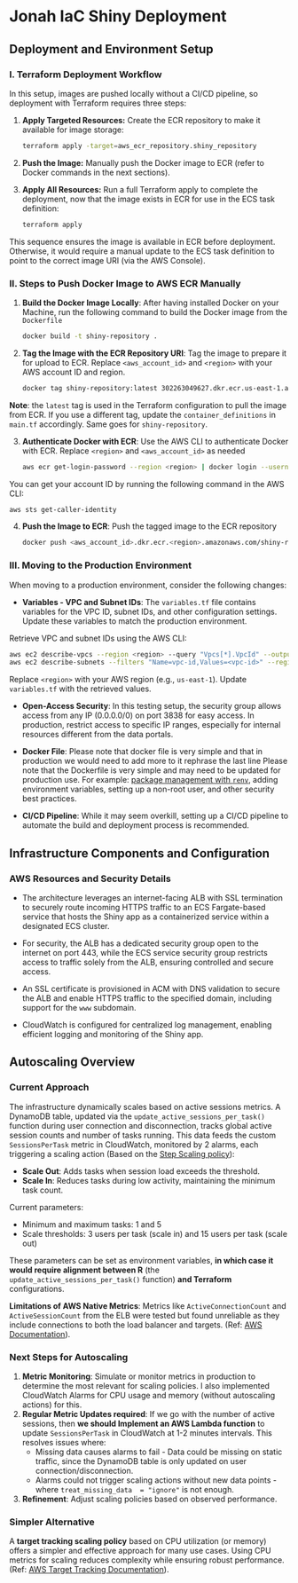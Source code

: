 # Jonah IaC Shiny Deployment

## Deployment and Environment Setup

### I. Terraform Deployment Workflow

In this setup, images are pushed locally without a CI/CD pipeline, so deployment with Terraform requires three steps:

1. **Apply Targeted Resources:** Create the ECR repository to make it available for image storage:
   ```bash
   terraform apply -target=aws_ecr_repository.shiny_repository
   ```

2. **Push the Image:** Manually push the Docker image to ECR (refer to Docker commands in the next sections).

3. **Apply All Resources:** Run a full Terraform apply to complete the deployment, now that the image exists in ECR for use in the ECS task definition:
   ```bash
   terraform apply
   ``` 

This sequence ensures the image is available in ECR before deployment. Otherwise, it would require a manual update to the ECS task definition to point to the correct image URI (via the AWS Console).

### II. Steps to Push Docker Image to AWS ECR Manually

1. **Build the Docker Image Locally**: After having installed Docker on your Machine, run the following command to build the Docker image from the `Dockerfile`
   ```sh
   docker build -t shiny-repository .
   ```

2. **Tag the Image with the ECR Repository URI**: Tag the image to prepare it for upload to ECR. Replace `<aws_account_id>` and `<region>` with your AWS account ID and region.
   ```sh
   docker tag shiny-repository:latest 302263049627.dkr.ecr.us-east-1.amazonaws.com/shiny-repository:latest
   ```

**Note**: the `latest` tag is used in the Terraform configuration to pull the image from ECR. If you use a different tag, update the `container_definitions` in `main.tf` accordingly.
Same goes for `shiny-repository`.

3. **Authenticate Docker with ECR**: Use the AWS CLI to authenticate Docker with ECR. Replace `<region>` and `<aws_account_id>` as needed
   ```sh
   aws ecr get-login-password --region <region> | docker login --username AWS --password-stdin <aws_account_id>.dkr.ecr.<region>.amazonaws.com
   ```

You can get your account ID by running the following command in the AWS CLI:
```sh
aws sts get-caller-identity
```

4. **Push the Image to ECR**: Push the tagged image to the ECR repository
   ```sh
   docker push <aws_account_id>.dkr.ecr.<region>.amazonaws.com/shiny-repository:latest
   ```

### III. Moving to the Production Environment

When moving to a production environment, consider the following changes:

- **Variables - VPC and Subnet IDs**: The `variables.tf` file contains variables for the VPC ID, subnet IDs, and other configuration settings. Update these variables to match the production environment.

Retrieve VPC and subnet IDs using the AWS CLI:
```sh
aws ec2 describe-vpcs --region <region> --query "Vpcs[*].VpcId" --output table
aws ec2 describe-subnets --filters "Name=vpc-id,Values=<vpc-id>" --region <region> --query "Subnets[*].SubnetId" --output table
```
   Replace `<region>` with your AWS region (e.g., `us-east-1`). Update `variables.tf` with the retrieved values.

- **Open-Access Security**: In this testing setup, the security group allows access from any IP (0.0.0.0/0) on port 3838 for easy access. In production, restrict access to specific IP ranges, especially for internal resources different from the data portals.

- **Docker File**: Please note that docker file is very simple and that in production we would need to add more to it
rephrase the last line
Please note that the Dockerfile is very simple and may need to be updated for production use. For example: [package management with `renv`](https://rstudio.github.io/renv/articles/docker.html), adding environment variables, setting up a non-root user, and other security best practices.
- **CI/CD Pipeline**: While it may seem overkill, setting up a CI/CD pipeline to automate the build and deployment process is recommended.

## Infrastructure Components and Configuration

### AWS Resources and Security Details

- The architecture leverages an internet-facing ALB with SSL termination to securely route incoming HTTPS traffic to an ECS Fargate-based service that hosts the Shiny app as a containerized service within a designated ECS cluster.

- For security, the ALB has a dedicated security group open to the internet on port 443, while the ECS service security group restricts access to traffic solely from the ALB, ensuring controlled and secure access.

- An SSL certificate is provisioned in ACM with DNS validation to secure the ALB and enable HTTPS traffic to the specified domain, including support for the `www` subdomain.

- CloudWatch is configured for centralized log management, enabling efficient logging and monitoring of the Shiny app.

## Autoscaling Overview

### Current Approach

The infrastructure dynamically scales based on active sessions metrics. A DynamoDB table, updated via the `update_active_sessions_per_task()` function during user connection and disconnection, tracks global active session counts and number of tasks running. This data feeds the custom `SessionsPerTask` metric in CloudWatch, monitored by 2 alarms, each triggering a scaling action (Based on the [Step Scaling policy](https://docs.aws.amazon.com/autoscaling/ec2/userguide/as-scaling-simple-step.html)):

- **Scale Out**: Adds tasks when session load exceeds the threshold.
- **Scale In**: Reduces tasks during low activity, maintaining the minimum task count.

Current parameters:

- Minimum and maximum tasks: 1 and 5 
- Scale thresholds: 3 users per task (scale in) and 15 users per task (scale out)

These parameters can be set as environment variables, **in which case it would require alignment between R** (the `update_active_sessions_per_task()` function) **and Terraform** configurations.

**Limitations of AWS Native Metrics**: Metrics like `ActiveConnectionCount` and `ActiveSessionCount` from the ELB were tested but found unreliable as they include connections to both the load balancer and targets. (Ref: [AWS Documentation](https://docs.aws.amazon.com/elasticloadbalancing/latest/application/load-balancer-cloudwatch-metrics.html)).

### Next Steps for Autoscaling

1. **Metric Monitoring**: Simulate or monitor metrics in production to determine the most relevant for scaling policies. I also implemented CloudWatch Alarms for CPU usage and memory (without autoscaling actions) for this.
2. **Regular Metric Updates required**: If we go with the number of active sessions, then **we should Implement an AWS Lambda function** to update `SessionsPerTask` in CloudWatch at 1-2 minutes intervals. This resolves issues where:
   - Missing data causes alarms to fail - Data could be missing on static traffic, since the DynamoDB table is only updated on user connection/disconnection.
   - Alarms could not trigger scaling actions without new data points - where `treat_missing_data  = "ignore"` is not enough.
3. **Refinement**: Adjust scaling policies based on observed performance.

### Simpler Alternative

A **target tracking scaling policy** based on CPU utilization (or memory) offers a simpler and effective approach for many use cases. Using CPU metrics for scaling reduces complexity while ensuring robust performance. (Ref: [AWS Target Tracking Documentation](https://docs.aws.amazon.com/autoscaling/ec2/userguide/as-scaling-target-tracking.html)).








